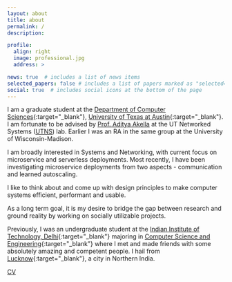 ```yaml
---
layout: about
title: about
permalink: /
description: 

profile:
  align: right
  image: professional.jpg
  address: >

news: true  # includes a list of news items
selected_papers: false # includes a list of papers marked as "selected={true}"
social: true  # includes social icons at the bottom of the page
---
```


I am a graduate student at the [Department of Computer Sciences](https://cs.utexas.edu){:target="_blank"}, [University of Texas at Austin](https://utexas.edu){:target="_blank"}.
I am fortunate to be advised by [Prof. Aditya Akella](https://www.cs.utexas.edu/~akella/) at the UT Networked Systems ([UTNS](https://utns.cs.utexas.edu/)) lab.
Earlier I was an RA in the same group at the University of Wisconsin-Madison.  

I am broadly interested in Systems and Networking, with current focus on microservice and serverless deployments. Most recently, I have been investigating microservice deployments from two aspects - communication and learned autoscaling.  

I like to think about and come up with design principles to make computer systems efficient, performant and usable.
<!-- I'm fascinated by questions such as "Can we bring datacenter-like capabilities to the end-users?" or "What are the fundamental constraints in the networked systems we use?". -->
As a long term goal, it is my desire to bridge the gap between research and ground reality by working on socially utilizable projects.

Previously, I was an undergraduate student at the [Indian Institute of Technology, Delhi](https://home.iitd.ac.in/){:target="_blank"} majoring in [Computer Science and Engineering](https://cse.iitd.ac.in){:target="_blank"} where I met and made friends with some absolutely amazing and competent people. I hail from [Lucknow](https://goo.gl/maps/yNiHPh9WgNbjwPeH9){:target="_blank"}, a city in Northern India.

<!-- **_I am actively seeking internships for Summer 2022._** -->

[CV](assets/pdf/ds_resume.pdf)
